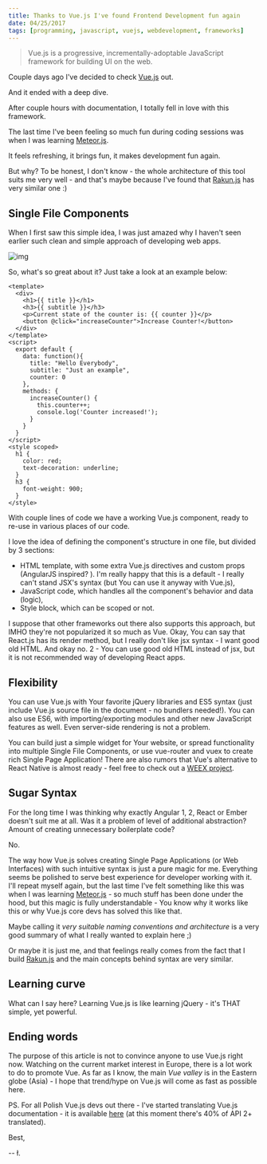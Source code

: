 ```yaml
---
title: Thanks to Vue.js I've found Frontend Development fun again
date: 04/25/2017
tags: [programming, javascript, vuejs, webdevelopment, frameworks]
---
```


> Vue.js is a progressive, incrementally-adoptable JavaScript framework for building UI on the web.

Couple days ago I've decided to check [Vue.js](http://vuejs.org) out.

And it ended with a deep dive.

After couple hours with documentation, I totally fell in love with this framework.

The last time I've been feeling so much fun during coding sessions was when I was learning [Meteor.js](http://meteor.com).

It feels refreshing, it brings fun, it makes development fun again.

But why? To be honest, I don't know - the whole architecture of this tool suits me very well - and that's maybe because I've found that [Rakun.js](/tags/rakunjs/) has very similar one :)

## Single File Components

When I first saw this simple idea, I was just amazed why I haven't seen earlier such clean and simple approach of developing web apps.

![img](mindblown.gif)

So, what's so great about it? Just take a look at an example below:

~~~
<template>
  <div>
    <h1>{{ title }}</h1>
    <h3>{{ subtitle }}</h3>
    <p>Current state of the counter is: {{ counter }}</p>
    <button @click="increaseCounter">Increase Counter!</button>
  </div>
</template>
<script>
  export default {
    data: function(){
      title: "Hello Everybody",
      subtitle: "Just an example",
      counter: 0
    },
    methods: {
      increaseCounter() {
        this.counter++;
        console.log('Counter increased!');
      }
    }
  }
</script>
<style scoped>
  h1 {
    color: red;
    text-decoration: underline;
  }
  h3 {
    font-weight: 900;
  }
</style>
~~~

With couple lines of code we have a working Vue.js component, ready to re-use in various places of our code. 

I love the idea of defining the component's structure in one file, but divided by 3 sections:

- HTML template, with some extra Vue.js directives and custom props (AngularJS inspired? ). I'm really happy that this is a default - I really can't stand JSX's syntax (but You can use it anyway with Vue.js),
- JavaScript code, which handles all the component's behavior and data (logic),
- Style block, which can be scoped or not.

I suppose that other frameworks out there also supports this approach, but IMHO they're not popularized it so much as Vue. Okay, You can say that React.js has its render method, but I really don't like jsx syntax - I want good old HTML. And okay no. 2 - You can use good old HTML instead of jsx, but it is not recommended way of developing React apps.

## Flexibility

You can use Vue.js with Your favorite jQuery libraries and ES5 syntax (just include Vue.js source file in the document - no bundlers needed!). You can also use ES6, with importing/exporting modules and other new JavaScript features as well. Even server-side rendering is not a problem. 

You can build just a simple widget for Your website, or spread functionality into multiple Single File Components, or use vue-router and vuex to create rich Single Page Application! There are also rumors that Vue's alternative to React Native is almost ready - feel free to check out a [WEEX project](https://github.com/alibaba/weex).

## Sugar Syntax

For the long time I was thinking why exactly Angular 1, 2, React or Ember doesn't suit me at all. Was it a problem of level of additional abstraction? Amount of creating unnecessary boilerplate code?

No.

The way how Vue.js solves creating Single Page Applications (or Web Interfaces) with such intuitive syntax is just a pure magic for me. Everything seems be polished to serve best experience for developer working with it. I'll repeat myself again, but the last time I've felt something like this was when I was learning [Meteor.js](http://meteor.com) - so much stuff has been done under the hood, but this magic is fully understandable - You know why it works like this or why Vue.js core devs has solved this like that.

Maybe calling it *very suitable naming conventions and architecture* is a very good summary of what I really wanted to explain here ;) 

Or maybe it is just me, and that feelings really comes from the fact that I build [Rakun.js](/tags/rakunjs/) and the main concepts behind syntax are very similar. 

## Learning curve

What can I say here? Learning Vue.js is like learning jQuery - it's THAT simple, yet powerful.

## Ending words

The purpose of this article is not to convince anyone to use Vue.js right now. Watching on the current market interest in Europe, there is a lot work to do to promote Vue. As far as I know, the main *Vue valley* is in the Eastern globe (Asia) - I hope that trend/hype on Vue.js will come as fast as possible here.

PS. For all Polish Vue.js devs out there - I've started translating Vue.js documentation - it is available [here](https://github.com/lukaszkups/vuejs.org) (at this moment there's 40% of API 2+ translated).

Best,

-- ł.
